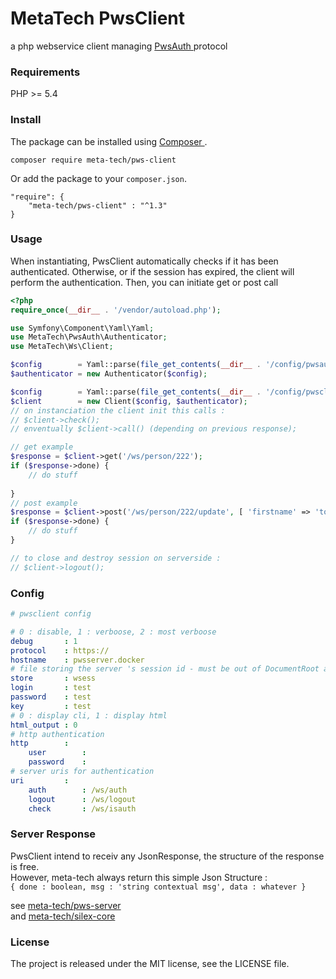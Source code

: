 
# MetaTech PwsClient

a php webservice client managing [ PwsAuth ](https://github.com/meta-tech/pws-auth) protocol

### Requirements

PHP >= 5.4

### Install

The package can be installed using [ Composer ](https://getcomposer.org/).
```
composer require meta-tech/pws-client
```

Or add the package to your `composer.json`.

```
"require": {
    "meta-tech/pws-client" : "^1.3"
}
```

### Usage
When instantiating, PwsClient automatically checks if it has been authenticated. Otherwise, or if the session has expired, 
the client will perform the authentication. Then, you can initiate get or post call

```php
<?php
require_once(__dir__ . '/vendor/autoload.php');

use Symfony\Component\Yaml\Yaml;
use MetaTech\PwsAuth\Authenticator;
use MetaTech\Ws\Client;

$config        = Yaml::parse(file_get_contents(__dir__ . '/config/pwsauth.yml'));
$authenticator = new Authenticator($config);

$config        = Yaml::parse(file_get_contents(__dir__ . '/config/pwsclient.yml'));
$client        = new Client($config, $authenticator);
// on instanciation the client init this calls :
// $client->check();
// enventually $client->call() (depending on previous response);

// get example
$response = $client->get('/ws/person/222');
if ($response->done) {
    // do stuff
    
}
// post example
$response = $client->post('/ws/person/222/update', [ 'firstname' => 'toto']);
if ($response->done) {
    // do stuff
}

// to close and destroy session on serverside :
// $client->logout();

```

### Config

```yaml
# pwsclient config

# 0 : disable, 1 : verboose, 2 : most verboose
debug       : 1
protocol    : https://
hostname    : pwsserver.docker
# file storing the server 's session id - must be out of DocumentRoot and read/writable by server
store       : wsess
login       : test
password    : test
key         : test
# 0 : display cli, 1 : display html
html_output : 0
# http authentication
http        : 
    user        :
    password    :
# server uris for authentication
uri         :
    auth        : /ws/auth
    logout      : /ws/logout
    check       : /ws/isauth

```

### Server Response

PwsClient intend to receiv any JsonResponse, the structure of the response is free.  
However, meta-tech always return this simple Json Structure :  
`{ done : boolean, msg : 'string contextual msg', data : whatever }`

see [ meta-tech/pws-server ](https://github.com/meta-tech/pws-server)  
and [ meta-tech/silex-core ](https://github.com/meta-tech/silex-core)

### License

The project is released under the MIT license, see the LICENSE file.
